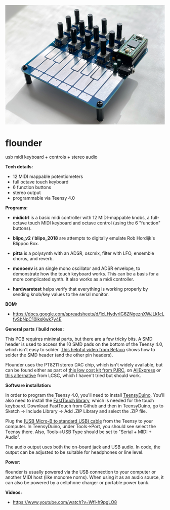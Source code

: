 ![flounder](https://github.com/MattKuebrich/flounder/blob/main/images/flounder_v1_assembled.jpg)

# flounder
usb midi keyboard + controls + stereo audio


**Tech details:**
* 12 MIDI mappable potentiometers
* full octave touch keyboard
* 6 function buttons
* stereo output
* programmable via Teensy 4.0 

**Programs:**

* **midictrl** is a basic midi controller with 12 MIDI-mappable knobs, a full-octave touch MIDI keyboard and octave control (using the 6 "function" buttons). 

*  **blipo_v2 / blipo_2018** are attempts to digitally emulate Rob Hordijk's Blippoo Box.

* **pitta** is a polysynth with an ADSR, oscmix, filter with LFO, ensemble chorus, and reverb.

* **monoenv** is an single mono oscillator and ADSR envelope, to demonstrate how the touch keyboard works. This can be a basis for a more complicated synth. It also works as a midi controller.

*  **hardwaretest** helps verify that everything is working properly by sending knob/key values to the serial monitor.

**BOM:**

* https://docs.google.com/spreadsheets/d/1cLHydvrlG6ZNgeznXWJLk1cLfvSbNpC10iksKwk7y4E

**General parts / build notes:**

This PCB requires minimal parts, but there are a few tricky bits. A SMD header is used to access the 10 SMD pads on the bottom of the Teensy 4.0, which isn't easy to solder. [This helpful video from Befaco](https://www.youtube.com/watch?v=itzAFOCuFH4) shows how to solder the SMD header (and the other pin headers).

Flounder uses the PT8211 stereo DAC chip, which isn't widely available, but can be found either as part of [this low cost kit from PJRC](https://www.pjrc.com/store/pt8211_kit.html), on [AliExpress](https://www.aliexpress.com/wholesale?catId=0&initiative_id=SB_20220626100338&SearchText=PT8211&spm=a2g0o.home.1000002.0) or [this alternative](https://www.lcsc.com/product-detail/Digital-To-Analog-Converters-DACs_TM8211_C92003.html) from LCSC, which I haven't tried but should work. 

**Software installation:**

In order to program the Teensy 4.0, you'll need to install [TeensyDuino](https://www.pjrc.com/teensy/teensyduino.html). You'll also need to install the [FastTouch library](https://github.com/adrianfreed/FastTouch), which is needed for the touch keyboard. Download FastTouch from Github and then in TeensyDuino, go to Sketch -> Include Library -> Add .ZIP Library and select the .ZIP file. 

Plug the [(USB Micro-B to standard USB) cable](https://www.pjrc.com/store/cable_usb_micro_b.html) from the Teensy to your computer. In TeensyDuino, under Tools->Port, you should see select the Teensy there. Also, Tools->USB Type should be set to "Serial + MIDI + Audio". 

The audio output uses both the on-board jack and USB audio. In code, the output can be adjusted to be suitable for headphones or line level.

**Power:**

flounder is usually powered via the USB connection to your computer or another MIDI host (like monome norns). When using it as an audio source, it can also be powered by a cellphone charger or portable power bank.

**Videos:**

* https://www.youtube.com/watch?v=Wfl-h9pgLO8
